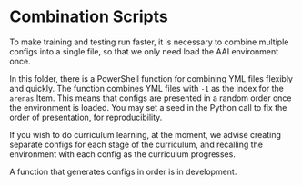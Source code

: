 # Combination Scripts

To make training and testing run faster, it is necessary to combine multiple configs into a single file, so that we only need load the AAI environment once.

In this folder, there is a PowerShell function for combining YML files flexibly and quickly. The function combines YML files with `-1` as the index for the `arenas` Item. This means that configs are presented in a random order once the environment is loaded. You may set a seed in the Python call to fix the order of presentation, for reproducibility.

If you wish to do curriculum learning, at the moment, we advise creating separate configs for each stage of the curriculum, and recalling the environment with each config as the curriculum progresses.

A function that generates configs in order is in development.